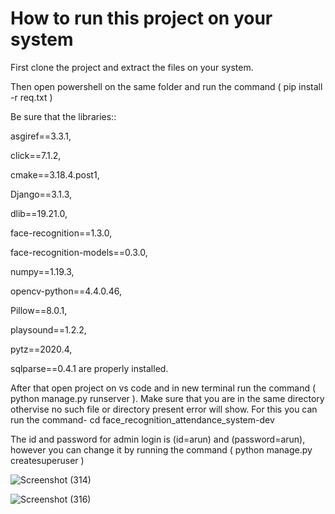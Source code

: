 # How to run this project on your system

First clone the project and extract the files on your system.

Then open powershell on the same folder and run the command ( pip install -r req.txt )

Be sure that the libraries::

asgiref==3.3.1,

click==7.1.2,

cmake==3.18.4.post1,

Django==3.1.3,

dlib==19.21.0,

face-recognition==1.3.0,

face-recognition-models==0.3.0,

numpy==1.19.3,

opencv-python==4.4.0.46,

Pillow==8.0.1,

playsound==1.2.2,

pytz==2020.4,

sqlparse==0.4.1 are properly installed.

After that open project on vs code and in new terminal run the command ( python manage.py runserver ). Make sure that you are in the same directory othervise no such file or directory present error will show. For this you can run the command- cd face_recognition_attendance_system-dev

The id and password for admin login is (id=arun) and (password=arun), however you can change it by running the command ( python manage.py createsuperuser )

![Screenshot (314)](https://user-images.githubusercontent.com/98249951/170855597-2eaf00c8-4029-4017-a5e0-2d4617520388.png)

![Screenshot (316)](https://user-images.githubusercontent.com/98249951/170855601-f9ab1748-0300-4c11-bbf9-607e1459c1fd.png)
